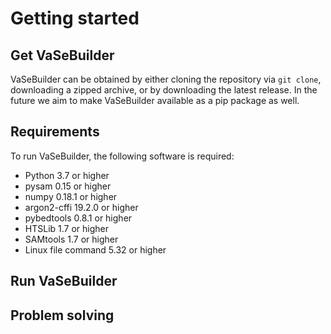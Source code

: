 # Getting started

## Get VaSeBuilder
VaSeBuilder can be obtained by either cloning the repository via ```git clone```, downloading a zipped archive, or by downloading the latest release. In the future we aim to make VaSeBuilder available as a pip package as well.

## Requirements
To run VaSeBuilder, the following software is required:
* Python 3.7 or higher
* pysam 0.15 or higher
* numpy 0.18.1 or higher
* argon2-cffi 19.2.0 or higher
* pybedtools 0.8.1 or higher
* HTSLib 1.7 or higher
* SAMtools 1.7 or higher
* Linux file command 5.32 or higher

## Run VaSeBuilder


## Problem solving
